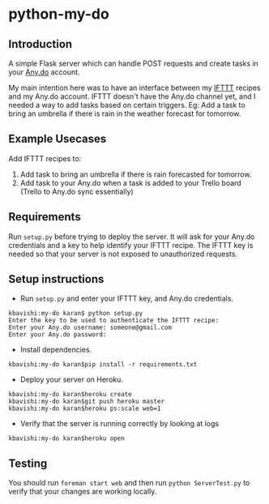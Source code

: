 # python-my-do

## Introduction

A simple Flask server which can handle POST requests and create tasks in your [Any.do](http://www.any.do) account. 

My main intention here was to have an interface between my [IFTTT](http://www.ifttt.com) recipes and my Any.do account. IFTTT doesn't have the Any.do channel yet, and I needed a way to add tasks based on certain triggers. Eg: Add a task to bring an umbrella if there is rain in the weather forecast for tomorrow.

## Example Usecases

Add IFTTT recipes to:

1. Add task to bring an umbrella if there is rain forecasted for tomorrow.
2. Add task to your Any.do when a task is added to your Trello board (Trello to Any.do sync essentially)

## Requirements

Run ```setup.py``` before trying to deploy the server. It will ask for your Any.do credentials and a key to help identify your IFTTT recipe. The IFTTT key is needed so that your server is not exposed to unauthorized requests.

## Setup instructions

* Run ```setup.py``` and enter your IFTTT key, and Any.do credentials.
```
kbavishi:my-do karan$ python setup.py
Enter the key to be used to authenticate the IFTTT recipe:
Enter your Any.do username: someone@gmail.com
Enter your Any.do password:
```
* Install dependencies.
```
kbavishi:my-do karan$pip install -r requirements.txt
```
* Deploy your server on Heroku.
```
kbavishi:my-do karan$heroku create
kbavishi:my-do karan$git push heroku master
kbavishi:my-do karan$heroku ps:scale web=1
```
* Verify that the server is running correctly by looking at logs
```
kbavishi:my-do karan$heroku open
```

## Testing

You should run ```foreman start web``` and then run ```python ServerTest.py``` to verify that your changes are working locally.
